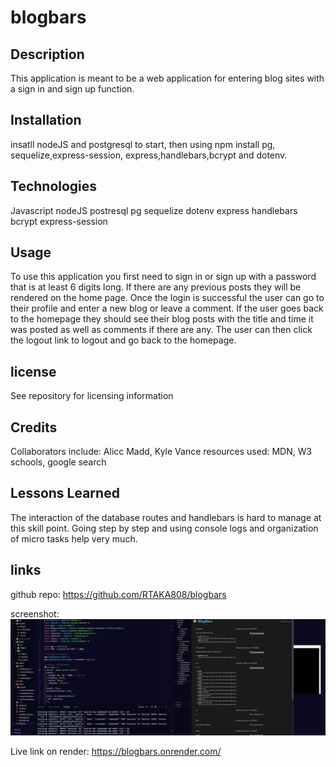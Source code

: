 # blogbars

## Description
This application is meant to be a web application for entering blog sites with a sign in and sign up function.

## Installation
insatll nodeJS and postgresql to start, then using npm install pg, sequelize,express-session, express,handlebars,bcrypt and dotenv.  

## Technologies
Javascript
nodeJS
postresql
pg
sequelize
dotenv
express
handlebars
bcrypt
express-session

## Usage
To use this application you first need to sign in or sign up with a password that is at least 6 digits long.  If there are any previous posts they will be rendered on the home page.  Once the login is successful the user can go to their profile and enter a new blog or leave a comment.  If the user goes back to the homepage they should see their blog posts with the title and time it was posted as well as comments if there are any. The user can then click the logout link to logout and go back to the homepage.

## license
See repository for licensing information 

## Credits
Collaborators include: Alicc Madd, Kyle Vance
resources used: MDN, W3 schools, google search

## Lessons Learned
The interaction of the database routes and handlebars is hard to manage at this skill point.  Going step by step and using console logs and organization of micro tasks help very much.

## links

github repo:
https://github.com/RTAKA808/blogbars

screenshot:
![alt text](public/images/blogbarsss.JPG)

Live link on render:
https://blogbars.onrender.com/

